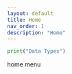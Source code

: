 ```yaml
---
layout: default
title: Home
nav_order: 1
description: "Home"
---
```

```Python
print("Data Types")
```
home
menu
